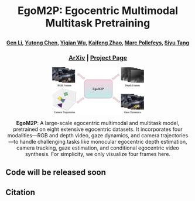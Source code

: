 # <p align="center">EgoM2P: Egocentric Multimodal Multitask Pretraining </p>

####  <p align="center"> [Gen Li](https://vlg.inf.ethz.ch/team/Gen-Li.html), [Yutong Chen](https://vlg.inf.ethz.ch/team/Yutong-Chen.html), [Yiqian Wu](https://onethousandwu.com/), [Kaifeng Zhao](https://vlg.inf.ethz.ch/team/Kaifeng-Zhao.html), [Marc Pollefeys](https://people.inf.ethz.ch/marc.pollefeys/), [Siyu Tang](https://vlg.inf.ethz.ch/team/Prof-Dr-Siyu-Tang.html)</p>

### <p align="center">[ArXiv](http://arxiv.org/abs/2506.07886) | [Project Page](https://egom2p.github.io/)

<p align="center">
  <img width="50%" src="assets/teaser.png"/>
</p><p align="center">
  <b>EgoM2P</b>: A large-scale egocentric multimodal and multitask model, pretrained on eight extensive egocentric datasets. It incorporates four modalities—RGB and depth video, gaze dynamics, and camera trajectories—to handle challenging tasks like monocular egocentric depth estimation, camera tracking, gaze estimation, and conditional egocentric video synthesis. For simplicity, we only visualize four frames here.
</p>

## Code will be released soon


## Citation
```

```
